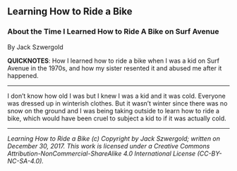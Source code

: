 ## Learning How to Ride a Bike
### About the Time I Learned How to Ride A Bike on Surf Avenue

By Jack Szwergold

**QUICKNOTES**: How I learned how to ride a bike when I was a kid on Surf Avenue in the 1970s, and how my sister resented it and abused me after it happened.

***

I don’t know how old I was but I knew I was a kid and it was cold. Everyone was dressed up in winterish clothes. But it wasn’t winter since there was no snow on the ground and I was being taking outside to learn how to ride a bike, which would have been cruel to subject a kid to if it was actually cold.

***

*Learning How to Ride a Bike (c) Copyright by Jack Szwergold; written on December 30, 2017. This work is licensed under a Creative Commons Attribution-NonCommercial-ShareAlike 4.0 International License (CC-BY-NC-SA-4.0).*
